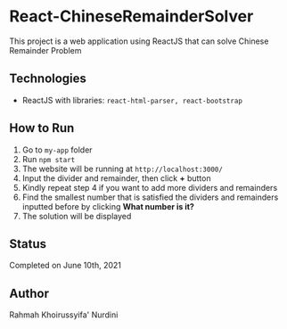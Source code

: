# React-ChineseRemainderSolver
This project is a web application using ReactJS that can solve Chinese Remainder Problem

## Technologies
* ReactJS with libraries: `react-html-parser, react-bootstrap`

## How to Run
1. Go to `my-app` folder
2. Run `npm start`
3. The website will be running at `http://localhost:3000/`
4. Input the divider and remainder, then click <b>+</b> button
5. Kindly repeat step 4 if you want to add more dividers and remainders
6. Find the smallest number that is satisfied the dividers and remainders inputted before by clicking <b>What number is it?</b>
7. The solution will be displayed

## Status
Completed on June 10th, 2021

## Author
Rahmah Khoirussyifa' Nurdini
